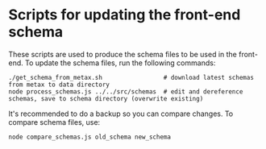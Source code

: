 # Scripts for updating the front-end schema

These scripts are used to produce the schema files to be used in the front-end.
To update the schema files, run the following commands:

```
./get_schema_from_metax.sh                 # download latest schemas from metax to data directory
node process_schemas.js ../../src/schemas  # edit and dereference schemas, save to schema directory (overwrite existing)
```

It's recommended to do a backup so you can compare changes. To compare schema files, use:
```
node compare_schemas.js old_schema new_schema
```
